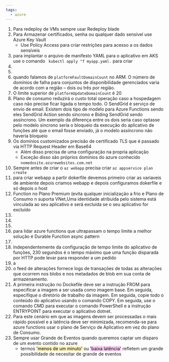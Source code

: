 ```yaml
---
tags:
  - azure
---
```


1. Para redeploy de VMs sempre usar Redeploy blade
2. Para Armazenar certificados, senha ou qualquer dado sensível use Azure Key Vault
	* Use Policy Access para criar restrições para acesso a os dados sensíveis
3. para implantar o arquivo de manifesto YAML para o aplicativo em AKS use o comando ` kubectl apply "f myapp.yaml.` para criar 
4. 
5. 
6. quando falamos de `platformFaultDomainCount` no ARM. O número de domínios de falha para conjuntos de disponibilidade gerenciados varia de acordo com a região – dois ou três por região.
7. O limite superior de `platformUpdateDomainCount` é 20
8. Plano de consumo reduzirá o custo total operação caso a hospedagem caso não precise ficar ligada o tempo todo.                                                                                                                                                                                                                                                                             O SendGrid é serviço de envio de email. Existem dois tipo de modelo para Azure Functions sendo eles  SendGrid Action sendo síncrono e Biding SendGrid sendo assíncrono. Um exemplo da diferença entre os dois seria caso optasse pelo modelo sincrono seria o bloqueio da execução do aplicativo de funções até que o email fosse enviado, já o modelo assíncrono não haveria bloqueio 
9. Os domínios customizados precisão de certificado TLS que é passado via HTTP Request Header em Base64
	* Além disso precisa de uma configuração na propria aplicação
	* Exceção disso são próprios domínios do azure conhecido `nomedosite.azurewebsites.com.net`
10. Sempre antes de criar o `az webapp` precisa criar `az appservice plan create`
11. para criar webapp  a partir dokerfile devemos primeiro criar as variaveis de ambiente depois criamos webapp e depois configuramos dokerfile e só depois o host
12. Function no Plano Premium (evita qualquer inicialização a frio  e Plano de Consumo  n suporta VNet,Uma identidade atribuída pelo sistema está vinculada ao seu aplicativo e será excluída se o seu aplicativo for excluído
13. 
14. 
15. 
16. para lidar azure functions que ultrapassam o tempo limite a melhor solução é Durable Function async pattern
17. 
18. Independentemente da configuração de tempo limite do aplicativo de funções, 230 segundos é o tempo máximo que uma função disparada por HTTP pode levar para responder a um pedido
19. a
20. o feed de alterações fornece logs de transações de todas as alterações que ocorrem nos blobs e nos metadados de blob em sua conta de armazenamento.
21. A primeira instrução no Dockefile deve ser a instrução FROM para especificar a imagem a ser usada como imagem base. Em seguida, especifique o diretório de trabalho da imagem. Em seguida, copie todo o conteúdo do aplicativo usando o comando COPY. Em seguida, use o comando CMD para executar o comando PowerShell e a instrução ENTRYPOINT para executar o aplicativo dotnet.
22. Para este cenário em que as imagens devem ser processadas o mais rápido possível e a latência deve ser minimizada, recomenda-se para azure functions usar o plano de Serviço de Aplicativo em vez do plano de Consumo.
23. Sempre usar Grande de Eventos quando queremos captar um disparo de um evento contido no azure
	* termos <mark style="background: #FFF3A3A6;">'menos de um minuto'</mark> ou <mark style="background: #FFB8EBA6;">'baixa latência'</mark> refletem um grande possibilidade de necesitar de grande de eventos   